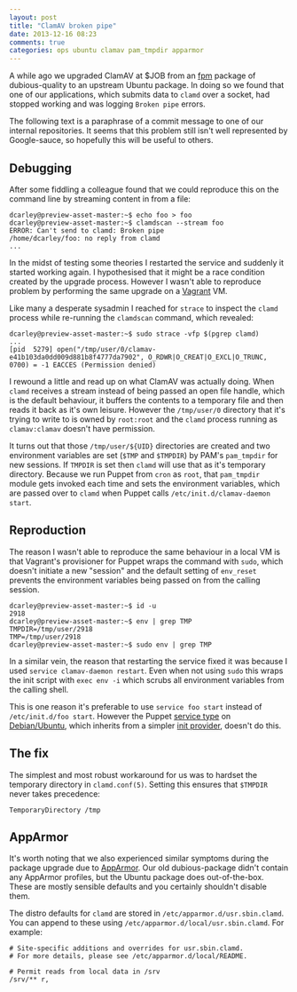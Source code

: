 ```yaml
---
layout: post
title: "ClamAV broken pipe"
date: 2013-12-16 08:23
comments: true
categories: ops ubuntu clamav pam_tmpdir apparmor
---
```


A while ago we upgraded ClamAV at $JOB from an [fpm][fpm] package of
dubious-quality to an upstream Ubuntu package. In doing so we found that one
of our applications, which submits data to `clamd` over a socket, had
stopped working and was logging `Broken pipe` errors.

The following text is a paraphrase of a commit message to one of our
internal repositories. It seems that this problem still isn't well
represented by Google-sauce, so hopefully this will be useful to others.

[fpm]: https://github.com/jordansissel/fpm

## Debugging

After some fiddling a colleague found that we could reproduce this on the
command line by streaming content in from a file:

    dcarley@preview-asset-master:~$ echo foo > foo
    dcarley@preview-asset-master:~$ clamdscan --stream foo
    ERROR: Can't send to clamd: Broken pipe
    /home/dcarley/foo: no reply from clamd
    ...

In the midst of testing some theories I restarted the service and suddenly
it started working again. I hypothesised that it might be a race condition
created by the upgrade process. However I wasn't able to reproduce problem
by performing the same upgrade on a [Vagrant][vagrant] VM.

[vagrant]: http://www.vagrantup.com/

Like many a desperate sysadmin I reached for `strace` to inspect the `clamd`
process while re-running the `clamdscan` command, which revealed:

    dcarley@preview-asset-master:~$ sudo strace -vfp $(pgrep clamd)
    ...
    [pid  5279] open("/tmp/user/0/clamav-e41b103da0dd009d881b8f4777da7902", O_RDWR|O_CREAT|O_EXCL|O_TRUNC, 0700) = -1 EACCES (Permission denied)

I rewound a little and read up on what ClamAV was actually doing. When
`clamd` receives a stream instead of being passed an open file handle, which
is the default behaviour, it buffers the contents to a temporary file and
then reads it back as it's own leisure. However the `/tmp/user/0` directory
that it's trying to write to is owned by `root:root` and the `clamd` process
running as `clamav:clamav` doesn't have permission.

It turns out that those `/tmp/user/${UID}` directories are created and two
environment variables are set (`$TMP` and `$TMPDIR`) by PAM's `pam_tmpdir`
for new sessions. If `TMPDIR` is set then `clamd` will use that as it's
temporary directory. Because we run Puppet from `cron` as `root`, that
`pam_tmpdir` module gets invoked each time and sets the environment
variables, which are passed over to `clamd` when Puppet calls
`/etc/init.d/clamav-daemon start`.

## Reproduction

The reason I wasn't able to reproduce the same behaviour in a local VM is
that Vagrant's provisioner for Puppet wraps the command with `sudo`, which
doesn't initiate a new "session" and the default setting of `env_reset`
prevents the environment variables being passed on from the calling session.

    dcarley@preview-asset-master:~$ id -u
    2918
    dcarley@preview-asset-master:~$ env | grep TMP
    TMPDIR=/tmp/user/2918
    TMP=/tmp/user/2918
    dcarley@preview-asset-master:~$ sudo env | grep TMP

In a similar vein, the reason that restarting the service fixed it was
because I used `service clamav-daemon restart`. Even when not using `sudo`
this wraps the init script with `exec env -i` which scrubs all environment
variables from the calling shell.

This is one reason it's preferable to use `service foo start` instead of
`/etc/init.d/foo start`. However the Puppet [service type][service-type] on
[Debian/Ubuntu][provider-deb], which inherits from a simpler
[init provider][provider-init], doesn't do this.

[service-type]: http://docs.puppetlabs.com/references/3.stable/type.html#service
[provider-deb]: https://github.com/puppetlabs/puppet/blob/3.3.2/lib/puppet/provider/service/debian.rb#L3
[provider-init]: https://github.com/puppetlabs/puppet/blob/3.3.2/lib/puppet/provider/service/init.rb#L14-15

## The fix

The simplest and most robust workaround for us was to hardset the temporary
directory in `clamd.conf(5)`. Setting this ensures that `$TMPDIR` never
takes precedence:

    TemporaryDirectory /tmp

## AppArmor

It's worth noting that we also experienced similar symptoms during the
package upgrade due to [AppArmor][apparmor]. Our old dubious-package didn't
contain any AppArmor profiles, but the Ubuntu package does out-of-the-box.
These are mostly sensible defaults and you certainly shouldn't disable them.

[apparmor]: http://en.wikipedia.org/wiki/AppArmor

The distro defaults for `clamd` are stored in
`/etc/apparmor.d/usr.sbin.clamd`. You can append to these using
`/etc/apparmor.d/local/usr.sbin.clamd`. For example:

    # Site-specific additions and overrides for usr.sbin.clamd.
    # For more details, please see /etc/apparmor.d/local/README.

    # Permit reads from local data in /srv
    /srv/** r,

